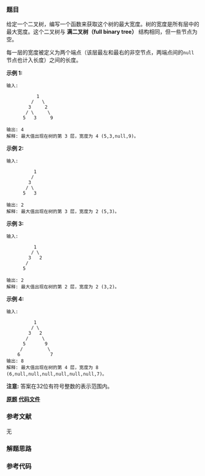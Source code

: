 ### 题目
给定一个二叉树，编写一个函数来获取这个树的最大宽度。树的宽度是所有层中的最大宽度。这个二叉树与 **满二叉树（full binary tree）**
结构相同，但一些节点为空。

每一层的宽度被定义为两个端点（该层最左和最右的非空节点，两端点间的`null`节点也计入长度）之间的长度。

**示例 1:**

    
    
    输入: 
    
               1
             /   \
            3     2
           / \     \  
          5   3     9 
    
    输出: 4
    解释: 最大值出现在树的第 3 层，宽度为 4 (5,3,null,9)。
    

**示例 2:**

    
    
    输入: 
    
              1
             /  
            3    
           / \       
          5   3     
    
    输出: 2
    解释: 最大值出现在树的第 3 层，宽度为 2 (5,3)。
    

**示例  3:**

    
    
    输入: 
    
              1
             / \
            3   2 
           /        
          5      
    
    输出: 2
    解释: 最大值出现在树的第 2 层，宽度为 2 (3,2)。
    

**示例 4:**

    
    
    输入: 
    
              1
             / \
            3   2
           /     \  
          5       9 
         /         \
        6           7
    输出: 8
    解释: 最大值出现在树的第 4 层，宽度为 8 (6,null,null,null,null,null,null,7)。
    

**注意:** 答案在32位有符号整数的表示范围内。

 **[原题](https://leetcode-cn.com/problems/maximum-width-of-binary-tree/)**    **[代码文件]()**


### 参考文献
无

### 解题思路




### 参考代码

```go


```




